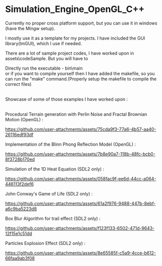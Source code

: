 # Simulation_Engine_OpenGL_C++

Currently no proper cross platform support, but you can use it in windows (have the Mingw setup). <br/>

I mostly use it as a template for my projects. I have included the GUI library(ImGUI), which I use if needed. </br>

There are a lot of sample project codes, I have worked upon in assets\codeSample. But you will have to </br> 

Directly run the executable - bin\main  <br/>
or if you want to compile yourself then I have added the makefile, so you can run the "make" command.(Properly setup the makefile to compile the correct files)</br></br>


Showcase of some of those examples I have worked upon : </br> </br>

Procedural Terrain generation with Perlin Noise and Fractal Brownian Motion (OpenGL) : </br>

https://github.com/user-attachments/assets/75cda9f3-77a6-4b57-aa40-26116edf93df

Implementation of the Blinn Phong Reflection Model (OpenGL) : </br>

https://github.com/user-attachments/assets/7b8e90a7-118b-48fc-bcb0-8f3728b170ed


Simulation of the 1D Heat Equation (SDL2 only) : </br>

https://github.com/user-attachments/assets/058fac9f-ee6d-44cc-a064-446113f2def6


John Conway's Game of Life (SDL2 only) : </br>

https://github.com/user-attachments/assets/61a2f976-9488-447b-8ebf-a6c9ba5223d8


Box Blur Algorithm for trail effect (SDL2 only) : </br>

https://github.com/user-attachments/assets/f123f133-6502-471d-9643-12f15e1c51dd


Particles Explosion Effect (SDL2 only) : </br>

https://github.com/user-attachments/assets/8e65585f-c5a9-4cce-b612-66faa9ab3f08

